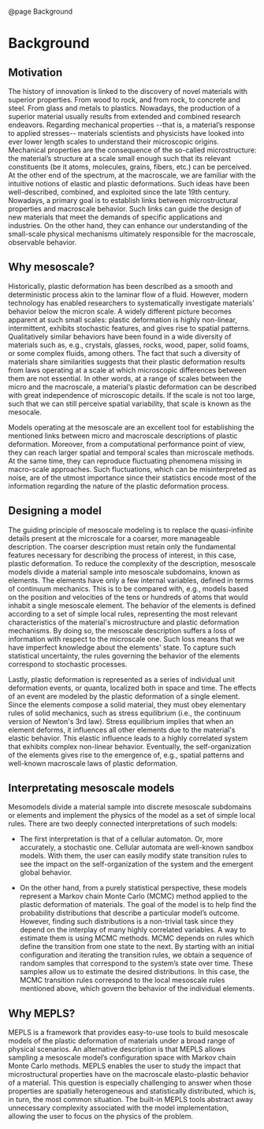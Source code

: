 
@page Background

# Background


## Motivation
The history of innovation is linked to the discovery of novel materials with superior properties. From wood to rock, and from rock, to concrete and steel. From glass and metals to plastics. Nowadays, the production of a superior material usually results from extended and combined research endeavors. Regarding mechanical properties --that is, a material’s response to applied stresses-- materials scientists and physicists have looked into ever lower length scales to understand their microscopic origins. Mechanical properties are the consequence of the so-called microstructure: the material’s structure at a scale small enough such that its relevant constituents (be it atoms, molecules, grains, fibers, etc.) can be perceived. At the other end of the spectrum, at the macroscale, we are familiar with the intuitive notions of elastic and plastic deformations. Such ideas have been well-described, combined, and exploited since the late 19th century. Nowadays, a primary goal is to establish links between microstructural properties and macroscale behavior. Such links can guide the design of new materials that meet the demands of specific applications and industries. On the other hand, they can enhance our understanding of the small-scale physical mechanisms ultimately responsible for the macroscale, observable behavior.


## Why mesoscale?
Historically, plastic deformation has been described as a smooth and deterministic process akin to the laminar flow of a fluid. However, modern technology has enabled researchers to systematically investigate materials’ behavior below the micron scale. A widely different picture becomes apparent at such small scales: plastic deformation is highly non-linear, intermittent, exhibits stochastic features, and gives rise to spatial patterns. Qualitatively similar behaviors have been found in a wide diversity of materials such as, e.g., crystals, glasses, rocks, wood, paper, solid foams, or some complex fluids, among others. The fact that such a diversity of materials share similarities suggests that their plastic deformation results from laws operating at a scale at which microscopic differences between them are not essential. In other words, at a range of scales between the micro and the macroscale, a material’s plastic deformation can be described with great independence of microscopic details. If the scale is not too large, such that we can still perceive spatial variability, that scale is known as the mesocale.

Models operating at the mesoscale are an excellent tool for establishing the mentioned links between micro and macroscale descriptions of plastic deformation. Moreover, from a computational performance point of view, they can reach larger spatial and temporal scales than microscale methods. At the same time, they can reproduce fluctuating phenomena missing in macro-scale approaches. Such fluctuations, which can be misinterpreted as noise, are of the utmost importance since their statistics encode most of the information regarding the nature of the plastic deformation process.


## Designing a model
The guiding principle of mesoscale modeling is to replace the quasi-infinite details present at the microscale for a coarser, more manageable description. The coarser description must retain only the fundamental features necessary for describing the process of interest, in this case, plastic deformation. To reduce the complexity of the description, mesoscale models divide a material sample into mesoscale subdomains, known as elements. The elements have only a few internal variables, defined in terms of continuum mechanics. This is to be compared with, e.g., models based on the position and velocities of the tens or hundreds of atoms that would inhabit a single mesoscale element. The behavior of the elements is defined according to a set of simple local rules, representing the most relevant characteristics of the material's microstructure and plastic deformation mechanisms. By doing so, the mesoscale description suffers a loss of information with respect to the microscale one. Such loss means that we have imperfect knowledge about the elements' state. To capture such statistical uncertainty, the rules governing the behavior of the elements correspond to stochastic processes.

Lastly, plastic deformation is represented as a series of individual unit deformation events, or quanta, localized both in space and time. The effects of an event are modeled by the plastic deformation of a single element. Since the elements compose a solid material, they must obey elementary rules of solid mechanics, such as stress equilibrium (i.e., the continuum version of Newton's 3rd law). Stress equilibrium implies that when an element deforms, it influences all other elements due to the material's elastic behavior. This elastic influence leads to a highly correlated system that exhibits complex non-linear behavior. Eventually, the self-organization of the elements gives rise to the emergence of, e.g., spatial patterns and well-known macroscale laws of plastic deformation.


## Interpretating mesoscale models
Mesomodels divide a material sample into discrete mesoscale subdomains or elements and implement the physics of the model as a set of simple local rules. There are two deeply connected interpretations of such models:

* The first interpretation is that of a cellular automaton. Or, more accurately, a stochastic one. Cellular automata are well-known sandbox models. With them, the user can easily modify state transition rules to see the impact on the self-organization of the system and the emergent global behavior.
	
* On the other hand, from a purely statistical perspective, these models represent a Markov chain Monte Carlo (MCMC) method applied to the plastic deformation of materials. The goal of the model is to help find the probability distributions that describe a particular model’s outcome. However, finding such distributions is a non-trivial task since they depend on the interplay of many highly correlated variables. A way to estimate them is using MCMC methods. MCMC depends on rules which define the transition from one state to the next. By starting with an initial configuration and iterating the transition rules, we obtain a sequence of random samples that correspond to the system’s state over time. These samples allow us to estimate the desired distributions. In this case, the MCMC transition rules correspond to the local mesoscale rules mentioned above, which govern the behavior of the individual elements.


## Why MEPLS?
MEPLS is a framework that provides easy-to-use tools to build mesoscale models of the plastic deformation of materials under a broad range of physical scenarios. An alternative description is that MEPLS allows sampling a mesoscale model’s configuration space with Markov chain Monte Carlo methods. MEPLS enables the user to study the impact that microstructural properties have on the macroscale elasto-plastic behavior of a material. This question is especially challenging to answer when those properties are spatially heterogeneous and statistically distributed, which is, in turn, the most common situation. The built-in MEPLS tools abstract away unnecessary complexity associated with the model implementation, allowing the user to focus on the physics of the problem.
